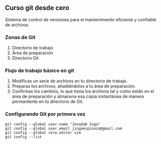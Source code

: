 ## Curso git desde cero
Sistema de control de versiones para el mantenimiento eficiente y confiable de archivos.	

### Zonas de Git
1. Directorio de trabajo
2. Área de preparación
3. Directorio Git

### Flujo de trabajo básico en git
1. Modificas un serie de archivos en tu directorio de trabajo.
2. Preparas los archivos, añadiéndolos a tu área de preparación.
3. Confirmas los cambios, lo que toma los archivos tal y como están en el área de preparación y almacena esa copia instantánea de manera permantente en tu directorio de Git.

### Configurando Git por primera vez
```
git config --global user.name "Jonadab Inga"
git config --global user.email jingaespinoza@gmail.com
git config --global core.editor vim
git config --list
```